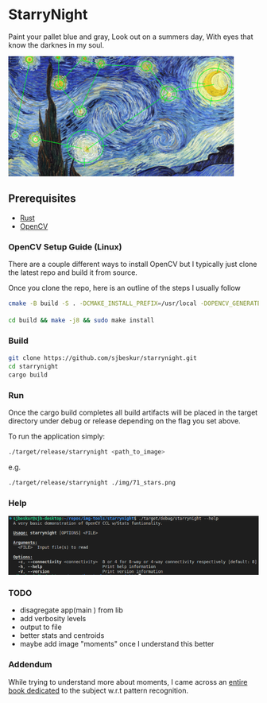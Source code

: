# StarryNight

Paint your pallet blue and gray, Look out on a summers day, With eyes that know the darknes in my soul.

![image](img/vincent.png)

## Prerequisites

- [Rust](https://www.rust-lang.org/)
- [OpenCV](https://github.com/opencv/opencv)

### OpenCV Setup Guide (Linux)

There are a couple different ways to install OpenCV but I typically just clone the latest repo and build it from source.

Once you clone the repo, here is an outline of the steps I usually follow

```bash
cmake -B build -S . -DCMAKE_INSTALL_PREFIX=/usr/local -DOPENCV_GENERATE_PKGCONFIG=ON -DWITH_EIGEN=OFF ..

cd build && make -j8 && sudo make install
```

### Build

```bash
git clone https://github.com/sjbeskur/starrynight.git
cd starrynight
cargo build
```

### Run

Once the cargo build completes all build artifacts will be placed in the target directory under debug or release depending on the flag you set above.

To run the application simply:

```bash
./target/release/starrynight <path_to_image>
```

e.g.

```bash
./target/release/starrynight ./img/71_stars.png
```

### Help

![help](img/help.png)

### TODO

- disagregate app(main ) from lib
- add verbosity levels
- output to file
- better stats and centroids
- maybe add image "moments" once I understand this better

### Addendum

While trying to understand more about moments, I came across an [entire book dedicated](https://www.amazon.com/gp/product/0470699876/) to the subject w.r.t pattern recognition.
